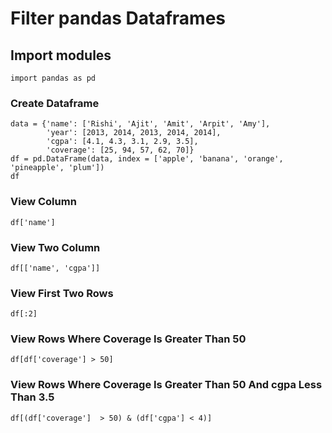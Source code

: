 
# Filter pandas Dataframes

## Import modules
```
import pandas as pd
```

### Create Dataframe
```
data = {'name': ['Rishi', 'Ajit', 'Amit', 'Arpit', 'Amy'], 
        'year': [2013, 2014, 2013, 2014, 2014], 
        'cgpa': [4.1, 4.3, 3.1, 2.9, 3.5],
        'coverage': [25, 94, 57, 62, 70]}
df = pd.DataFrame(data, index = ['apple', 'banana', 'orange', 'pineapple', 'plum'])
df
```
### View Column
```
df['name']
```

### View Two Column

```
df[['name', 'cgpa']]
```

### View First Two Rows
```
df[:2]
```
### View Rows Where Coverage Is Greater Than 50
```
df[df['coverage'] > 50]

```
### View Rows Where Coverage Is Greater Than 50 And cgpa Less Than 3.5

```
df[(df['coverage']  > 50) & (df['cgpa'] < 4)]
```